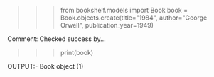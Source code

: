 
>>> from bookshelf.models import Book
>>> book = Book.objects.create(title="1984", author="George Orwell", publication_year=1949)

Comment: Checked success by...
>>> print(book)

OUTPUT:- Book object (1)
